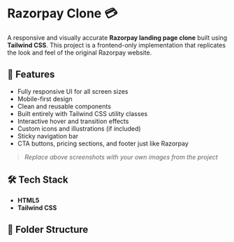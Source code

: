 # Razorpay Clone 💳

A responsive and visually accurate **Razorpay landing page clone** built using **Tailwind CSS**. This project is a frontend-only implementation that replicates the look and feel of the original Razorpay website.

## 🚀 Features

- Fully responsive UI for all screen sizes
- Mobile-first design
- Clean and reusable components
- Built entirely with Tailwind CSS utility classes
- Interactive hover and transition effects
- Custom icons and illustrations (if included)
- Sticky navigation bar
- CTA buttons, pricing sections, and footer just like Razorpay

> _Replace above screenshots with your own images from the project_

## 🛠️ Tech Stack

- **HTML5**
- **Tailwind CSS**

## 📁 Folder Structure

